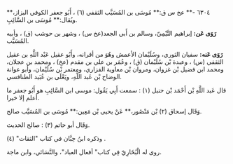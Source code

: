 ٦٣٠٤ -** عخ س ق:** مُوسَى بن المُسَيَّب الثقفي (٦) ، أَبُو جعفر الكوفي البزاز،** ويُقال:** مُوسَى بن السَّائِبِ.

**رَوَى عَن:** إبراهيم التَّيْمِيّ، وسالم بن أَبي الجعد(عخ س) ، وشهر بن حوشب (ق) ، وأبيه المُسَيَّب.

**رَوَى عَنه:** سفيان الثوري، وسُلَيْمان الأعمش وهُوَ من أقرانه، وأَبُو عقيل عَبْد اللَّهِ بن عقيل الثقفي (س) ، وعبدة بْن سُلَيْمان (ق) ، وعُمَر بن علي بن مقدم (عخ) ، ومحمد بن عجلان، ومحمد ابن فضيل بْن غزوان، ومروان بْن معاوية الفزاري، ومعتمر بْن سُلَيْمان، وأبو عوانة الوضاح بْن عَبد اللَّهِ، ويَعْلَى بن عُبَيد الطنافسي.

قال عَبد اللَّهِ بْن أَحْمَد بْن حنبل (١) : سمعت أَبِي يَقُول: موسى ابن السَّائِبِ هو أَبُو جعفر ما أعلم إلا خيرا.

وَقَال إسحاق (٢) بْن مَنْصُور،** عَنْ يحيى بْن مَعِين:** مُوسَى بن المُسَيَّب صالح.

وَقَال أبو حاتم (٣) : صالح الحديث.

وذكره ابنُ حِبَّان في كتاب "الثقات" (٤) .

روى له الْبُخَارِيّ فِي كتاب" أفعال العباد"، والنَّسَائي، وابن ماجة.